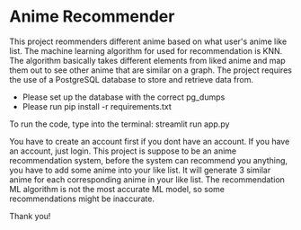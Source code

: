 # Anime Recommender #
This project reommenders different anime based on what user's anime like list. The machine learning algorithm for used for recommendation is KNN. The algorithm basically takes different elements from liked anime and map them out to see other anime that are similar on a graph. The project requires the use of a PostgreSQL database to store and retrieve data from. 
- Please set up the database with the correct pg_dumps
- Please run pip install -r requirements.txt

To run the code, type into the terminal:
    streamlit run app.py

You have to create an account first if you dont have an account. If you have an account, just login.
This project is suppose to be an anime recommendation system, before the system can recommend you anything,
you have to add some anime into your like list. It will generate 3 similar anime for each corresponding anime 
in your like list. The recommendation ML algorithm is not the most accurate ML model, so some recommendations 
might be inaccurate. 

Thank you!
